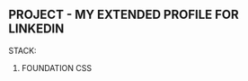 PROJECT - MY EXTENDED PROFILE FOR LINKEDIN
------------------------------------------

STACK:

1. FOUNDATION CSS